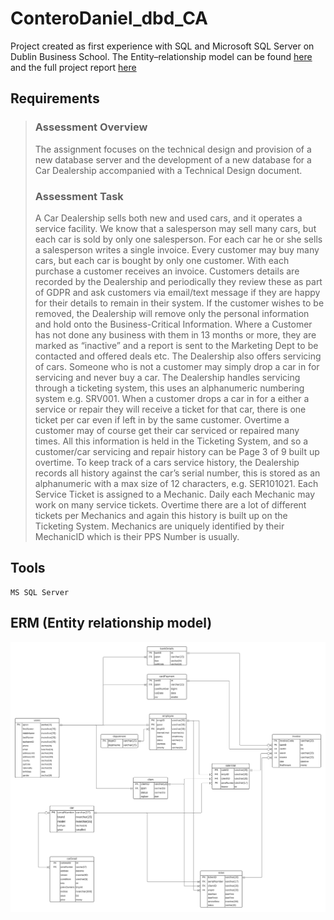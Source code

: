 # ConteroDaniel_dbd_CA
Project created as first experience with SQL and Microsoft SQL Server on Dublin Business School. The Entity–relationship model can be found [here](#erm-(entity-relationship-model)) and the full project report [here](/conteroDaniel_technicalDocumentation_CA.pdf)

## Requirements
> ### Assessment Overview
>The assignment focuses on the technical design and provision of a new database server and the development of a new database for a Car Dealership accompanied with a Technical Design document. 
>### Assessment Task 
>A Car Dealership sells both new and used cars, and it operates a service facility. We know that a salesperson may sell many cars, but each car is sold by only one salesperson. For each car he or she sells a salesperson writes a single invoice. Every customer may buy many cars, but each car is bought by only one customer. With each purchase a customer receives an invoice. Customers details are recorded by the Dealership and periodically they review these as part of GDPR and ask customers via email/text message if they are happy for their details to remain in their system. If the customer wishes to be removed, the Dealership will remove only the personal information and hold onto the Business-Critical Information. Where a Customer has not done any business with them in 13 months or more, they are marked as “inactive” and a report is sent to the Marketing Dept to be contacted and offered deals etc. The Dealership also offers servicing of cars. Someone who is not a customer may simply drop a car in for servicing and never buy a car. The Dealership handles servicing through a ticketing system, this uses an alphanumeric numbering system e.g. SRV001. When a customer drops a car in for a either a service or repair they will receive a ticket for that car, there is one ticket per car even if left in by the same customer. Overtime a customer may of course get their car serviced or repaired many times. All this information is held in the Ticketing System, and so a customer/car servicing and repair history can be Page 3 of 9 built up overtime. To keep track of a cars service history, the Dealership records all history against the car’s serial number, this is stored as an alphanumeric with a max size of 12 characters, e.g. SER101021. Each Service Ticket is assigned to a Mechanic. Daily each Mechanic may work on many service tickets. Overtime there are a lot of different tickets per Mechanics and again this history is built up on the Ticketing System. Mechanics are uniquely identified by their MechanicID which is their PPS Number is usually.

## Tools

```
MS SQL Server
```

## ERM (Entity relationship model)
![Entity–relationship model](/conteroDaniel_CA_ERM.png?raw=true)
